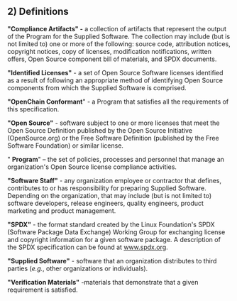 ## 2) Definitions

**&quot;Compliance Artifacts&quot; -** a collection of artifacts that represent the output of the Program for the Supplied Software. The collection may include (but is not limited to) one or more of the following: source code, attribution notices, copyright notices, copy of licenses, modification notifications, written offers, Open Source component bill of materials, and SPDX documents.

**&quot;Identified Licenses&quot;** - a set of Open Source Software licenses identified as a result of following an appropriate method of identifying Open Source components from which the Supplied Software is comprised.

**&quot;OpenChain Conformant**&quot; - a Program that satisfies all the requirements of this specification.

**&quot;Open Source&quot;**  - software subject to one or more licenses that meet the Open Source Definition published by the Open Source Initiative (OpenSource.org) or the Free Software Definition (published by the Free Software Foundation) or similar license.

&quot; **Program**&quot; – the set of policies, processes and personnel that manage an organization&#39;s Open Source license compliance activities.

**&quot;Software Staff&quot;** - any organization employee or contractor that defines, contributes to or has responsibility for preparing Supplied Software. Depending on the organization, that may include (but is not limited to) software developers, release engineers, quality engineers, product marketing and product management.

**&quot;SPDX&quot;** - the format standard created by the Linux Foundation&#39;s SPDX (Software Package Data Exchange) Working Group for exchanging license and copyright information for a given software package. A description of the SPDX specification can be found at www.spdx.org.

**&quot;Supplied Software&quot;** - software that an organization distributes to third parties (_e.g._, other organizations or individuals).

**&quot;Verification Materials&quot;** -materials that demonstrate that a given requirement is satisfied.

